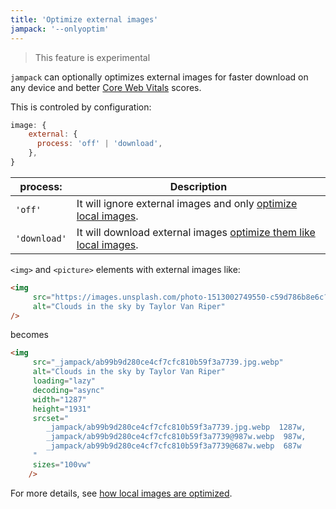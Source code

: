```yaml
---
title: 'Optimize external images'
jampack: '--onlyoptim'
---
```


> This feature is experimental

`jampack` can optionally optimizes external images for faster download on any device and better [Core Web Vitals](https://web.dev/learn-core-web-vitals/) scores.

This is controled by configuration:

```js
image: {
    external: {
      process: 'off' | 'download',
    },
}
```

| process: | Description |
|-----------|-------------|
| `'off'` | It will ignore external images and only [optimize local images](/features/optimize-images/). |
| `'download'` | It will download external images [optimize them like local images](/features/optimize-images/). |

`<img>` and `<picture>` elements with external images like:

```html
<img
     src="https://images.unsplash.com/photo-1513002749550-c59d786b8e6c?ixlib=rb-4.0.3&ixid=M3wxMjA3fDB8MHxwaG90by1wYWdlfHx8fGVufDB8fHx8fA%3D%3D&auto=jpg&fit=crop&w=1287&q=80"
     alt="Clouds in the sky by Taylor Van Riper"
/>
```

becomes

```html
<img
     src="_jampack/ab99b9d280ce4cf7cfc810b59f3a7739.jpg.webp"
     alt="Clouds in the sky by Taylor Van Riper"
     loading="lazy"
     decoding="async"
     width="1287"
     height="1931"
     srcset="
        _jampack/ab99b9d280ce4cf7cfc810b59f3a7739.jpg.webp  1287w,
        _jampack/ab99b9d280ce4cf7cfc810b59f3a7739@987w.webp  987w,
        _jampack/ab99b9d280ce4cf7cfc810b59f3a7739@687w.webp  687w
     "
     sizes="100vw"
    />
```

For more details, see [how local images are optimized](/features/optimize-images).
